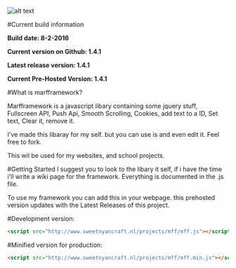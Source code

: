 ![alt text](http://www.sweetnyancraft.nl/projects/mff/mfflogo.png "MarfFrameWork")

#Current build information

<b>Build date: 8-2-2016</b>

<b>Current version on Github: 1.4.1</b>

<b>Latest release version: 1.4.1</b>

<b>Current Pre-Hosted Version: 1.4.1</b>


#What is marfframework?

Marfframework is a javascript libary containing some jquery stuff, Fullscreen API, Push Api, Smooth Scrolling, Cookies, add text to a ID, Set text, Clear it, remove it.


I've made this libaray for my self. but you can use is and even edit it. Feel free to fork.

This wil be used for my websites, and school projects.


#Getting Started
I suggest you to look to the libary it self, if i have the time i'll write a wiki page for the framework.
Everything is documented in the .js file.

To use my framework you can add this in your webpage. this prehosted version updates with the Latest Releases of this project.

#Development version:
```HTML
<script src="http://www.sweetnyancraft.nl/projects/mff/mff.js"></script>
```

#Minified version for production:
```HTML
<script src="http://www.sweetnyancraft.nl/projects/mff/mff.min.js"></script>
```
